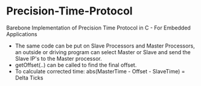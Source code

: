 # Precision-Time-Protocol
Barebone Implementation of Precision Time Protocol in C - For Embedded Applications

- The same code can be put on Slave Processors and Master Processors, an outside or driving program can select Master or Slave and send the Slave IP's to the Master processor. 
- getOffset(..) can be called to find the final offset.
- To calculate corrected time: abs(MasterTime - Offset - SlaveTime) = Delta Ticks
